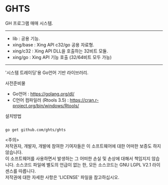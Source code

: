 GHTS
====

GH 프로그램 매매 시스템.


*********************************************************

- lib : 공용 기능.
- xing/base : Xing API c32/go 공용 자료형.
- xing/c32 : Xing API DLL을 호출하는 32비트 모듈.
- xing/go : Xing API 기능 호출 (32/64비트 모두 가능)

*********************************************************

'시스템 트레이딩'용 Go언어 기반 라이브러리.  

사전준비물
- Go언어 : https://golang.org/dl/
- C언어 컴파일러 (Rtools 3.5) : https://cran.r-project.org/bin/windows/Rtools/

설치방법
<pre><code>
go get github.com/ghts/ghts
</code></pre>
  
<주의>  
저작권자, 개발자, 개발에 참여한 기여자들은 이 소프트웨어에 대한 어떠한 보증도 하지 않습니다.  
이 소프트웨어를 사용하면서 발생하는 그 어떠한 손실 및 손상에 대해서 책임지지 않습니다.
소스코드 파일에 별도의 언급이 없는 한, 모든 소스코드는 GNU LGPL V2.1 라이센스를 따릅니다.  
저작권에 대한 자세한 사항은 'LICENSE' 파일을 참고하십시오.
